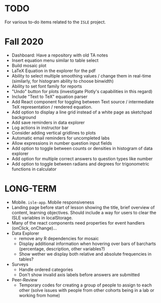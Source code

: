 TODO
====

For various to-do items related to the `ISLE` project.

Fall 2020
=====
* Dashboard: Have a repository with old TA notes
* Insert equation menu similar to table select
* Build mosaic plot
* LaTeX Equation in the explorer for the pdf
* Ability to select multiple smoothing values / change them in real-time (similarly, for histogram ability to choose binwidth)
* Ability to set font family for reports
* "Undo" button for plots (investigate Plotly's capabilities in this regard)
* Include "Text to TeX" equation parser 
* Add React component for toggling between Text source / intermediate TeX representation / rendered equation. 
* Add option to display a line grid instead of a white page as sketchpad background
* Add save reminders in data explorer 
* Log actions in instructor bar
* Consider adding vertical gridlines to plots
* Automatic email reminders for uncompleted labs
* Allow expressions in number question input fields
* Add option to toggle between counts or densities in histogram of data explorer
* Add option for multiple correct answers to question types like number
* Add option to toggle between radians and degrees for trigonometric functions in calculator

LONG-TERM
===
* Mobile. `isle-app`. Mobile responsiveness
* Landing page before start of lesson showing the title, brief overview of content, learning objectives. Should include a way for users to clear the ISLE variables in localStorage.
* Many of the react components need properties for event handlers (onClick, onChange)...
* Data Explorer
   - remove any R dependencies for mosaic
   - Display additional information when hovering over bars of barcharts (percentage, description, other variables?)
   - Show wether we display both relative and absolute frequencies in tables?
* Surveys
    - Handle ordered categories
    - Don't show invalid axis labels before answers are submitted
* Peer-Review
    - Temporary codes for creating a group of people to assign to each other (solve issues with people from other cohorts being in a lab or working from home)
